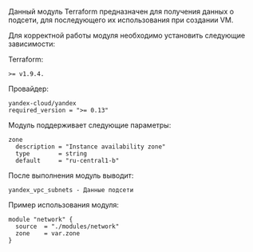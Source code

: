 Данный модуль Terraform предназначен для получения данных о подсети, для последующего их использования при создании VM. 

Для корректной работы модуля необходимо установить следующие зависимости:

Terraform: 
```
>= v1.9.4.
```
Провайдер: 
```
yandex-cloud/yandex
required_version = ">= 0.13"
```
Модуль поддерживает следующие параметры:
```
zone
  description = "Instance availability zone"
  type        = string
  default     = "ru-central1-b"
```

После выполнения модуль выводит:
```
yandex_vpc_subnets - Данные подсети
```

Пример использования модуля:
```
module "network" {
  source  = "./modules/network"
  zone    = var.zone
}
```